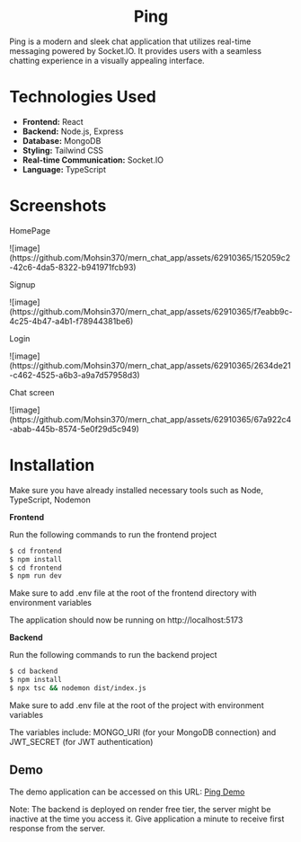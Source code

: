 <h1 align="center">Ping</h1>

<p >Ping is a modern and sleek chat application that utilizes real-time messaging powered by Socket.IO. It provides users with a seamless chatting experience in a visually appealing interface.</p>

<h1>Technologies Used</h1>

<ul>
  <li><strong>Frontend:</strong> React</li>
  <li><strong>Backend:</strong> Node.js, Express</li>
  <li><strong>Database:</strong> MongoDB</li>
  <li><strong>Styling:</strong> Tailwind CSS</li>
  <li><strong>Real-time Communication:</strong> Socket.IO</li>
  <li><strong>Language:</strong> TypeScript</li>
</ul>

<h1>Screenshots</h1>
<p>HomePage</p>
![image](https://github.com/Mohsin370/mern_chat_app/assets/62910365/152059c2-42c6-4da5-8322-b941971fcb93)

<p>Signup</p>
![image](https://github.com/Mohsin370/mern_chat_app/assets/62910365/f7eabb9c-4c25-4b47-a4b1-f78944381be6)

<p>Login</p>
![image](https://github.com/Mohsin370/mern_chat_app/assets/62910365/2634de21-c462-4525-a6b3-a9a7d57958d3)

<p>Chat screen</p>
![image](https://github.com/Mohsin370/mern_chat_app/assets/62910365/67a922c4-abab-445b-8574-5e0f29d5c949)


<h1>Installation</h1>

<p>Make sure you have already installed necessary tools such as Node, TypeScript, Nodemon</p>

<p><strong>Frontend</strong></p>

<p>Run the following commands to run the frontend project</p>

```bash
$ cd frontend
$ npm install
$ cd frontend
$ npm run dev
```
<p>Make sure to add .env file at the root of the frontend directory with environment variables</p>

<p>The application should now be running on http://localhost:5173</p>
<p><strong>Backend</strong></p>
<p>Run the following commands to run the backend project</p>

```bash
$ cd backend
$ npm install
$ npx tsc && nodemon dist/index.js
```
<p>Make sure to add .env file at the root of the project with environment variables</p>
<p>The variables include: MONGO_URI (for your MongoDB connection) and JWT_SECRET (for JWT authentication)</p>

<h2>Demo</h2>
The demo application can be accessed on this URL: <a href="https://ping-rho-virid.vercel.app/" _blank>Ping Demo</a>
<p> <span bold>Note: The backend is deployed on render free tier, the server might be inactive at the time you access it. Give application a minute to receive first response from the server.</span> </p>

